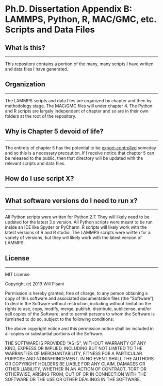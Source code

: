 # Ph.D. Dissertation Appendix B: LAMMPS, Python, R, MAC/GMC, etc. Scripts and Data Files

## What is this?
---
This repository contains a portion of the many, many scripts I have written and data files I have generated. 

## Organization
---
The LAMMPS scripts and data files are organized by chapter and then by methodology stage. The MAC/GMC files will under chapter 4. The Python and R scripts are largely independent of chapter and so are in their own folders at the root of the repository. 

## Why is Chapter 5 devoid of life?
---
The entirety of chapter 5 has the potential to be [export-controlled](https://www.wikiwand.com/en/International_Traffic_in_Arms_Regulations) someday and so this is a necessary precaution. If I receive notice that chapter 5 can be released to the public, then that directory will be updated with the relevant scripts and data files. 

## How do I use script X?
---


## What software versions do I need to run x?
---
All Python scripts were written for Python 2.7. They will likely need to be updated for the latest 3.x version. All Python scripts were meant to be run inside an IDE like Spyder or PyCharm. R scripts will likely work with the latest versions of R and R studio. The LAMMPS scripts were written for a variety of versions, but they will likely work with the latest version of LAMMPS. 

## License
---
MIT License

Copyright (c) 2019 Will Pisani

Permission is hereby granted, free of charge, to any person obtaining a copy
of this software and associated documentation files (the "Software"), to deal
in the Software without restriction, including without limitation the rights
to use, copy, modify, merge, publish, distribute, sublicense, and/or sell
copies of the Software, and to permit persons to whom the Software is
furnished to do so, subject to the following conditions:

The above copyright notice and this permission notice shall be included in all
copies or substantial portions of the Software.

THE SOFTWARE IS PROVIDED "AS IS", WITHOUT WARRANTY OF ANY KIND, EXPRESS OR
IMPLIED, INCLUDING BUT NOT LIMITED TO THE WARRANTIES OF MERCHANTABILITY,
FITNESS FOR A PARTICULAR PURPOSE AND NONINFRINGEMENT. IN NO EVENT SHALL THE
AUTHORS OR COPYRIGHT HOLDERS BE LIABLE FOR ANY CLAIM, DAMAGES OR OTHER
LIABILITY, WHETHER IN AN ACTION OF CONTRACT, TORT OR OTHERWISE, ARISING FROM,
OUT OF OR IN CONNECTION WITH THE SOFTWARE OR THE USE OR OTHER DEALINGS IN THE
SOFTWARE.

